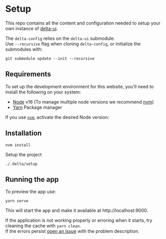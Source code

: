 # Setup

This repo contains all the content and configuration needed to setup your own instance of [delta-ui](https://github.com/NASA-IMPACT/delta-ui).

The `delta-config` relies on the `delta-ui` submodule.  
Use `--recursive` flag when cloning `delta-config`, or initialize the submodules with:
```
git submodule update --init --recursive
```

## Requirements
To set up the development environment for this website, you'll need to install the following on your system:

- [Node](http://nodejs.org/) v16 (To manage multiple node versions we recommend [nvm](https://github.com/creationix/nvm))
- [Yarn](https://yarnpkg.com/) Package manager

If you use [`nvm`](https://github.com/creationix/nvm), activate the desired Node version:

## Installation

```
nvm install
```

Setup the project
```
./.delta/setup
```

## Running the app

To preview the app use:
```
yarn serve
```

This will start the app and make it available at http://localhost:9000.

If the application is not working properly or erroring when it starts, try cleaning the cache with `yarn clean`.  
If the errors persist [open an issue](https://github.com/NASA-IMPACT/delta-config/issues/new) with the problem description.

